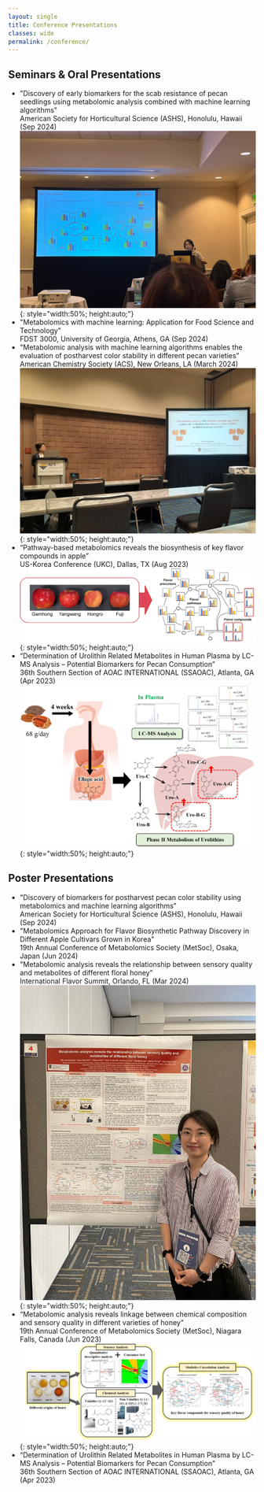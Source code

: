 ```yaml
---
layout: single
title: Conference Presentations
classes: wide
permalink: /conference/
---
```


## Seminars & Oral Presentations

* "Discovery of early biomarkers for the scab resistance of pecan seedlings using metabolomic analysis combined with machine learning algorithms"  
  American Society for Horticultural Science (ASHS), Honolulu, Hawaii (Sep 2024)  
  ![presentation](assets/images/oral_hawaii.jpg){: style="width:50%; height:auto;"}
* "Metabolomics with machine learning: Application for Food Science and Technology"  
  FDST 3000, University of Georgia, Athens, GA (Sep 2024)
* "Metabolomic analysis with machine learning algorithms enables the evaluation of postharvest color stability in different pecan varieties”  
  American Chemistry Society (ACS), New Orleans, LA (March 2024)  
  ![presentation](assets/images/oral_new.jpg){: style="width:50%; height:auto;"}
* “Pathway-based metabolomics reveals the biosynthesis of key flavor compounds in apple”  
  US-Korea Conference (UKC), Dallas, TX (Aug 2023)  
  ![presentation](assets/images/apple_flavor.jpg){: style="width:50%; height:auto;"}
* “Determination of Urolithin Related Metabolites in Human Plasma by LC-MS Analysis – Potential Biomarkers for Pecan Consumption”  
  36th Southern Section of AOAC INTERNATIONAL (SSAOAC), Atlanta, GA (Apr 2023)  
  ![presentation](assets/images/pecan.jpg){: style="width:50%; height:auto;"}

## Poster Presentations

* "Discovery of biomarkers for postharvest pecan color stability using metabolomics and machine learning algorithms"  
  American Society for Horticultural Science (ASHS), Honolulu, Hawaii (Sep 2024)
* "Metabolomics Approach for Flavor Biosynthetic Pathway Discovery in Different Apple Cultivars Grown in Korea"  
  19th Annual Conference of Metabolomics Society (MetSoc), Osaka, Japan (Jun 2024)
* "Metabolomic analysis reveals the relationship between sensory quality and metabolites of different floral honey”  
  International Flavor Summit, Orlando, FL (Mar 2024)  
  ![poster](assets/images/flavor_poster.jpg){: style="width:50%; height:auto;"}
* “Metabolomic analysis reveals linkage between chemical composition and sensory quality in different varieties of honey”  
  19th Annual Conference of Metabolomics Society (MetSoc), Niagara Falls, Canada (Jun 2023)  
  ![poster](assets/images/honey.jpg){: style="width:50%; height:auto;"}
* “Determination of Urolithin Related Metabolites in Human Plasma by LC-MS Analysis – Potential Biomarkers for Pecan Consumption"  
  36th Southern Section of AOAC INTERNATIONAL (SSAOAC), Atlanta, GA (Apr 2023)


